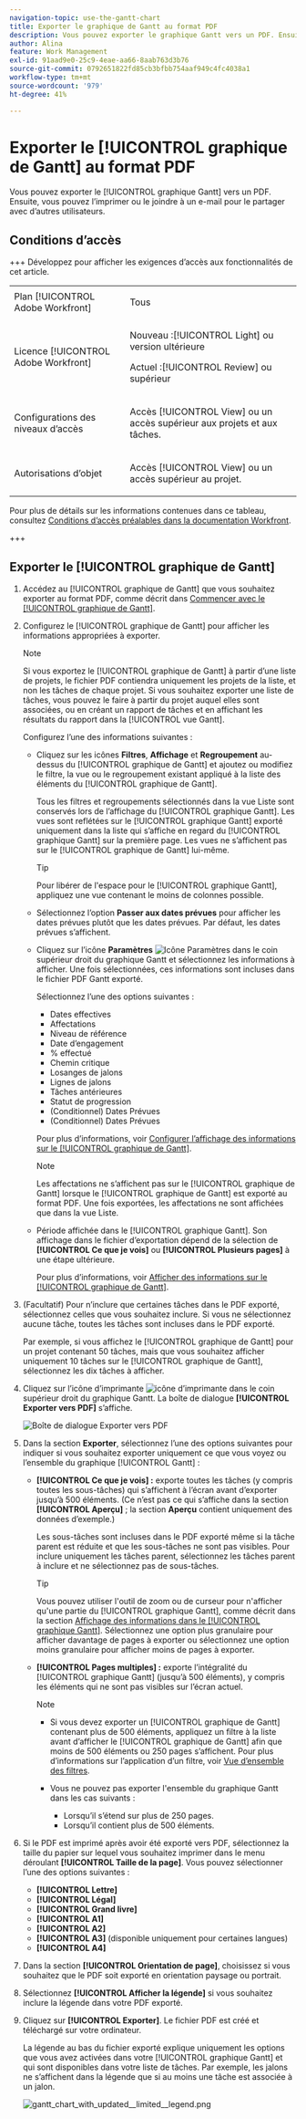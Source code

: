 ```yaml
---
navigation-topic: use-the-gantt-chart
title: Exporter le graphique de Gantt au format PDF
description: Vous pouvez exporter le graphique Gantt vers un PDF. Ensuite, vous pouvez l’imprimer ou le joindre à un e-mail pour le partager avec d’autres utilisateurs.
author: Alina
feature: Work Management
exl-id: 91aad9e0-25c9-4eae-aa66-8aab763d3b76
source-git-commit: 0792651822fd85cb3bfbb754aaf949c4fc4038a1
workflow-type: tm+mt
source-wordcount: '979'
ht-degree: 41%

---
```


# Exporter le [!UICONTROL graphique de Gantt] au format PDF

<!--Audited: 5/2025-->

Vous pouvez exporter le [!UICONTROL graphique Gantt] vers un PDF. Ensuite, vous pouvez l’imprimer ou le joindre à un e-mail pour le partager avec d’autres utilisateurs.

## Conditions d’accès

+++ Développez pour afficher les exigences d’accès aux fonctionnalités de cet article.

<table style="table-layout:auto"> 
 <col> 
 <col> 
 <tbody> 
  <tr> 
   <td role="rowheader">Plan [!UICONTROL Adobe Workfront]</td> 
   <td> <p>Tous </p> </td> 
  </tr> 
  <tr> 
   <td role="rowheader">Licence [!UICONTROL Adobe Workfront]</td> 
   <td> <p>Nouveau :[!UICONTROL Light] ou version ultérieure</p>
   <p>Actuel :[!UICONTROL Review] ou supérieur</p> </td> 
  </tr> 
  <tr> 
   <td role="rowheader">Configurations des niveaux d’accès</td> 
   <td> <p>Accès [!UICONTROL View] ou un accès supérieur aux projets et aux tâches.</p> </td> 
  </tr> 
  <tr> 
   <td role="rowheader">Autorisations d’objet</td> 
   <td> <p>Accès [!UICONTROL View] ou un accès supérieur au projet.</p> </td> 
  </tr> 
 </tbody> 
</table>

Pour plus de détails sur les informations contenues dans ce tableau, consultez [Conditions d’accès préalables dans la documentation Workfront](/help/quicksilver/administration-and-setup/add-users/access-levels-and-object-permissions/access-level-requirements-in-documentation.md).

+++

## Exporter le [!UICONTROL graphique de Gantt]

1. Accédez au [!UICONTROL graphique de Gantt] que vous souhaitez exporter au format PDF, comme décrit dans [Commencer avec le [!UICONTROL graphique de Gantt]](../../../manage-work/gantt-chart/use-the-gantt-chart/get-started-with-gantt.md).
1. Configurez le [!UICONTROL graphique de Gantt] pour afficher les informations appropriées à exporter.

   >[!NOTE]
   >
   >Si vous exportez le [!UICONTROL graphique de Gantt] à partir d’une liste de projets, le fichier PDF contiendra uniquement les projets de la liste, et non les tâches de chaque projet. Si vous souhaitez exporter une liste de tâches, vous pouvez le faire à partir du projet auquel elles sont associées, ou en créant un rapport de tâches et en affichant les résultats du rapport dans la [!UICONTROL vue Gantt].

   Configurez l’une des informations suivantes :

   * Cliquez sur les icônes **Filtres**, **Affichage** et **Regroupement** au-dessus du [!UICONTROL graphique de Gantt] et ajoutez ou modifiez le filtre, la vue ou le regroupement existant appliqué à la liste des éléments du [!UICONTROL graphique de Gantt].

     Tous les filtres et regroupements sélectionnés dans la vue Liste sont conservés lors de l’affichage du [!UICONTROL graphique Gantt]. Les vues sont reflétées sur le [!UICONTROL graphique Gantt] exporté uniquement dans la liste qui s’affiche en regard du [!UICONTROL graphique Gantt] sur la première page. Les vues ne s’affichent pas sur le [!UICONTROL graphique de Gantt] lui-même.

     >[!TIP]
     >
     >Pour libérer de l&#39;espace pour le [!UICONTROL graphique Gantt], appliquez une vue contenant le moins de colonnes possible.

   * Sélectionnez l’option **Passer aux dates prévues** pour afficher les dates prévues plutôt que les dates prévues. Par défaut, les dates prévues s’affichent.

   * Cliquez sur l’icône **Paramètres** ![Icône Paramètres](assets/settings-icon.png) dans le coin supérieur droit du graphique Gantt et sélectionnez les informations à afficher. Une fois sélectionnées, ces informations sont incluses dans le fichier PDF Gantt exporté.

     Sélectionnez l’une des options suivantes :

      * Dates effectives
      * Affectations
      * Niveau de référence
      * Date d’engagement
      * % effectué
      * Chemin critique
      * Losanges de jalons
      * Lignes de jalons
      * Tâches antérieures
      * Statut de progression
      * (Conditionnel) Dates Prévues
      * (Conditionnel) Dates Prévues

     Pour plus d’informations, voir [Configurer l’affichage des informations sur le [!UICONTROL graphique de Gantt]](../../../manage-work/gantt-chart/use-the-gantt-chart/configure-info-on-gantt-chart.md).

     >[!NOTE]
     >
     > Les affectations ne s’affichent pas sur le [!UICONTROL graphique de Gantt] lorsque le [!UICONTROL graphique de Gantt] est exporté au format PDF. Une fois exportées, les affectations ne sont affichées que dans la vue Liste.

   * Période affichée dans le [!UICONTROL graphique Gantt]. Son affichage dans le fichier d’exportation dépend de la sélection de **[!UICONTROL Ce que je vois]** ou **[!UICONTROL Plusieurs pages]** à une étape ultérieure.

     Pour plus d’informations, voir [Afficher des informations sur le [!UICONTROL graphique de Gantt]](../../../manage-work/gantt-chart/use-the-gantt-chart/view-info-in-gantt.md).



1. (Facultatif) Pour n’inclure que certaines tâches dans le PDF exporté, sélectionnez celles que vous souhaitez inclure. Si vous ne sélectionnez aucune tâche, toutes les tâches sont incluses dans le PDF exporté.

   Par exemple, si vous affichez le [!UICONTROL graphique de Gantt] pour un projet contenant 50 tâches, mais que vous souhaitez afficher uniquement 10 tâches sur le [!UICONTROL graphique de Gantt], sélectionnez les dix tâches à afficher.

1. Cliquez sur l’icône d’imprimante ![icône d’imprimante](assets/printer-icon.png) dans le coin supérieur droit du graphique Gantt.
La boîte de dialogue **[!UICONTROL Exporter vers PDF]** s’affiche.

   ![Boîte de dialogue Exporter vers PDF](assets/exported-gantt-ui-350x225.png)

1. Dans la section **Exporter**, sélectionnez l’une des options suivantes pour indiquer si vous souhaitez exporter uniquement ce que vous voyez ou l’ensemble du graphique [!UICONTROL Gantt] :

   * **[!UICONTROL Ce que je vois] :** exporte toutes les tâches (y compris toutes les sous-tâches) qui s’affichent à l’écran avant d’exporter jusqu’à 500 éléments. (Ce n’est pas ce qui s’affiche dans la section **[!UICONTROL Aperçu]** ; la section **Aperçu** contient uniquement des données d’exemple.)

     Les sous-tâches sont incluses dans le PDF exporté même si la tâche parent est réduite et que les sous-tâches ne sont pas visibles. Pour inclure uniquement les tâches parent, sélectionnez les tâches parent à inclure et ne sélectionnez pas de sous-tâches.

     >[!TIP]
     >
     >Vous pouvez utiliser l&#39;outil de zoom ou de curseur pour n&#39;afficher qu&#39;une partie du [!UICONTROL graphique Gantt], comme décrit dans la section [Affichage des informations dans le [!UICONTROL graphique Gantt]](../../../manage-work/gantt-chart/use-the-gantt-chart/view-info-in-gantt.md). Sélectionnez une option plus granulaire pour afficher davantage de pages à exporter ou sélectionnez une option moins granulaire pour afficher moins de pages à exporter.


   * **[!UICONTROL Pages multiples] :** exporte l’intégralité du [!UICONTROL graphique Gantt] (jusqu’à 500 éléments), y compris les éléments qui ne sont pas visibles sur l’écran actuel.

     >[!NOTE]
     >
     >* Si vous devez exporter un [!UICONTROL graphique de Gantt] contenant plus de 500 éléments, appliquez un filtre à la liste avant d’afficher le [!UICONTROL graphique de Gantt] afin que moins de 500 éléments ou 250 pages s’affichent. Pour plus d’informations sur l’application d’un filtre, voir [Vue d’ensemble des filtres](../../../reports-and-dashboards/reports/reporting-elements/filters-overview.md).
     >
     >
     >* Vous ne pouvez pas exporter l&#39;ensemble du graphique Gantt dans les cas suivants :
     >   
     >   * Lorsqu’il s’étend sur plus de 250 pages.
     >   * Lorsqu’il contient plus de 500 éléments.


1. Si le PDF est imprimé après avoir été exporté vers PDF, sélectionnez la taille du papier sur lequel vous souhaitez imprimer dans le menu déroulant **[!UICONTROL Taille de la page]**.
Vous pouvez sélectionner l’une des options suivantes :

   * **[!UICONTROL Lettre]**
   * **[!UICONTROL Légal]**
   * **[!UICONTROL Grand livre]**
   * **[!UICONTROL A1]**
   * **[!UICONTROL A2]**
   * **[!UICONTROL A3]** (disponible uniquement pour certaines langues)
   * **[!UICONTROL A4]**
1. Dans la section **[!UICONTROL Orientation de page]**, choisissez si vous souhaitez que le PDF soit exporté en orientation paysage ou portrait.
1. Sélectionnez **[!UICONTROL Afficher la légende]** si vous souhaitez inclure la légende dans votre PDF exporté.
1. Cliquez sur **[!UICONTROL Exporter]**. Le fichier PDF est créé et téléchargé sur votre ordinateur.

   La légende au bas du fichier exporté explique uniquement les options que vous avez activées dans votre [!UICONTROL graphique Gantt] et qui sont disponibles dans votre liste de tâches. Par exemple, les jalons ne s’affichent dans la légende que si au moins une tâche est associée à un jalon.

   ![gantt_chart_with_updated__limited__legend.png](assets/gantt-chart-with-updated--limited--legend-350x271.png)
